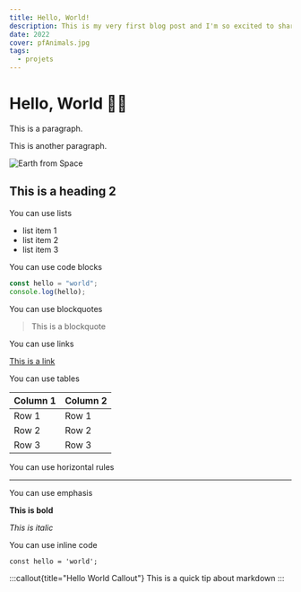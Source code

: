```yaml
---
title: Hello, World!
description: This is my very first blog post and I'm so excited to share it with you!
date: 2022
cover: pfAnimals.jpg
tags:
  - projets
---
```


# Hello, World 👋🏻

This is a paragraph.

This is another paragraph.

![Earth from Space](/images/blog/pfAnimals.jpg)

## This is a heading 2

You can use lists

- list item 1
- list item 2
- list item 3

You can use code blocks

```js
const hello = "world";
console.log(hello);
```

You can use blockquotes

> This is a blockquote

You can use links

[This is a link](https://www.google.com)

You can use tables

| Column 1 | Column 2 |
| -------- | -------- |
| Row 1    | Row 1    |
| Row 2    | Row 2    |
| Row 3    | Row 3    |

You can use horizontal rules

---

You can use emphasis

**This is bold**

_This is italic_

You can use inline code

`const hello = 'world';`

:::callout{title="Hello World Callout"}
This is a quick tip about markdown
:::

